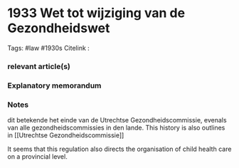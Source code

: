 # 1933 Wet tot wijziging van de Gezondheidswet
Tags: #law #1930s
Citelink :


### relevant article(s)

### Explanatory memorandum

### Notes

dit betekende het einde van de Utrechtse Gezondheidscommissie, evenals van alle gezondheidscommissies in den lande. This history is also outlines in [[Utrechtse Gezondheidscommissie]]

It seems that this regulation also directs the organisation of child health care on a provincial level.